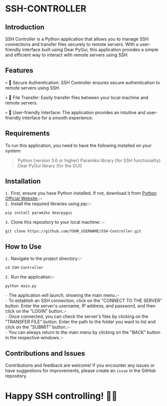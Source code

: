 # SSH-CONTROLLER

## Introduction
SSH Controller is a Python application that allows you to manage SSH connections and transfer files securely to remote servers. With a user-friendly interface built using Dear PyGui, this application provides a simple and efficient way to interact with remote servers using SSH.

## Features
`>` 🔐 Secure Authentication: SSH Controller ensures secure authentication to remote servers using SSH.

`>` 📂 File Transfer: Easily transfer files between your local machine and remote servers.

`>` 🚀 User-friendly Interface: The application provides an intuitive and user-friendly interface for a smooth experience.

## Requirements
To run this application, you need to have the following installed on your system:

> Python (version 3.6 or higher)
> Paramiko library (for SSH functionality)
> Dear PyGui library (for the GUI)

## Installation
`1.` First, ensure you have Python installed. If not, download it from [Python Official Website](https://www.python.org/downloads/).:-   
`2.` Install the required libraries using pip::-   
```
pip install paramiko dearpygui
```   
`3.` Clone this repository to your local machine: :-   
```
git clone https://github.com/YOUR_USERNAME/SSH-Controller.git
``` 

## How to Use
`1.` Navigate to the project directory::-   
```
cd SSH-Controller
```   
`2.` Run the application::-   
```
python main.py
``` 

`·` The application will launch, showing the main menu.:-  
`·` To establish an SSH connection, click on the "CONNECT TO THE SERVER" button. Enter the server's username, IP address, and password, and then click on the "LOGIN" button.:-  
`·` Once connected, you can check the server's files by clicking on the "TRANSFER FILE" button. Enter the path to the folder you want to list and click on the "SUBMIT" button.:-  
`·` You can always return to the main menu by clicking on the "BACK" button in the respective windows.:-  

## Contributions and Issues
Contributions and feedback are welcome! If you encounter any issues or have suggestions for improvements, please create an `issue` in the GitHub repository.


# Happy SSH controlling! 🚀📂
